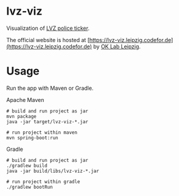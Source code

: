 lvz-viz
=======

Visualization of [LVZ police ticker](http://www.lvz-online.de/leipzig/polizeiticker/r-polizeiticker.html).

The official website is hosted at [https://lvz-viz.leipzig.codefor.de](https://lvz-viz.leipzig.codefor.de) by [OK Lab Leipzig](http://codefor.de/projekte/2014-07-01-le-lvz_polizeiticker_visualisierung).


# Usage

Run the app with Maven or Gradle.

Apache Maven

    # build and run project as jar
    mvn package
    java -jar target/lvz-viz-*.jar

    # run project within maven
    mvn spring-boot:run

Gradle

    # build and run project as jar
    ./gradlew build
    java -jar build/libs/lvz-viz-*.jar

    # run project within gradle
    ./gradlew bootRun
